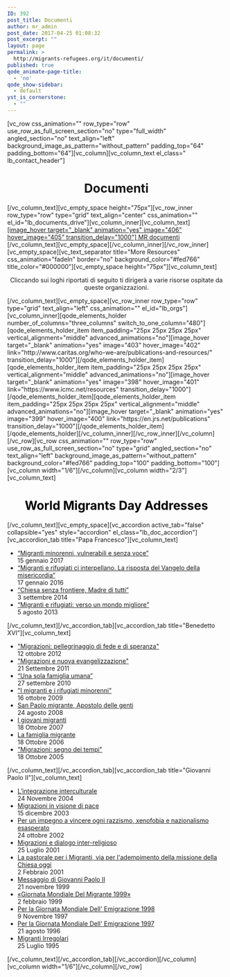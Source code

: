 ```yaml
---
ID: 392
post_title: Documenti
author: mr_admin
post_date: 2017-04-25 01:08:32
post_excerpt: ""
layout: page
permalink: >
  http://migrants-refugees.org/it/documenti/
published: true
qode_animate-page-title:
  - 'no'
qode_show-sidebar:
  - default
yst_is_cornerstone:
  - ""
---
```

[vc_row css_animation="" row_type="row" use_row_as_full_screen_section="no" type="full_width" angled_section="no" text_align="left" background_image_as_pattern="without_pattern" padding_top="64" padding_bottom="64"][vc_column][vc_column_text el_class=" lb_contact_header"]
<h1 style="text-align: center;">Documenti</h1>
[/vc_column_text][vc_empty_space height="75px"][vc_row_inner row_type="row" type="grid" text_align="center" css_animation="" el_id="lb_documents_drive"][vc_column_inner][vc_column_text]
<div class="lb_doc_drive"><a href="https://drive.google.com/drive/folders/0B2AK2bI01BzsbU1sbmhsU3ZXNEE">[image_hover target="_blank" animation="yes" image="406" hover_image="405" transition_delay="1000"]
MR documenti</a></div>
[/vc_column_text][vc_empty_space][/vc_column_inner][/vc_row_inner][vc_empty_space][vc_text_separator title="More Resources" css_animation="fadeIn" border="no" background_color="#fed766" title_color="#000000"][vc_empty_space height="75px"][vc_column_text]
<p style="text-align: center;">Cliccando sui loghi riportati di seguito ti dirigerà a varie risorse ospitate da queste organizzazioni.</p>
[/vc_column_text][vc_empty_space][vc_row_inner row_type="row" type="grid" text_align="left" css_animation="" el_id="lb_orgs"][vc_column_inner][qode_elements_holder number_of_columns="three_columns" switch_to_one_column="480"][qode_elements_holder_item item_padding="25px 25px 25px 25px" vertical_alignment="middle" advanced_animations="no"][image_hover target="_blank" animation="yes" image="403" hover_image="402" link="http://www.caritas.org/who-we-are/publications-and-resources/" transition_delay="1000"][/qode_elements_holder_item][qode_elements_holder_item item_padding="25px 25px 25px 25px" vertical_alignment="middle" advanced_animations="no"][image_hover target="_blank" animation="yes" image="398" hover_image="401" link="https://www.icmc.net/resources" transition_delay="1000"][/qode_elements_holder_item][qode_elements_holder_item item_padding="25px 25px 25px 25px" vertical_alignment="middle" advanced_animations="no"][image_hover target="_blank" animation="yes" image="399" hover_image="400" link="https://en.jrs.net/publications" transition_delay="1000"][/qode_elements_holder_item][/qode_elements_holder][/vc_column_inner][/vc_row_inner][/vc_column][/vc_row][vc_row css_animation="" row_type="row" use_row_as_full_screen_section="no" type="grid" angled_section="no" text_align="left" background_image_as_pattern="without_pattern" background_color="#fed766" padding_top="100" padding_bottom="100"][vc_column width="1/6"][/vc_column][vc_column width="2/3"][vc_column_text]
<h1 style="text-align: center;"><span style="color: #000000;">World Migrants Day Addresses</span></h1>
[/vc_column_text][vc_empty_space][vc_accordion active_tab="false" collapsible="yes" style="accordion" el_class="lb_doc_accordion"][vc_accordion_tab title="Papa Francesco"][vc_column_text]
<ul>
 	<li><a class="lb_document_li_a" href="http://w2.vatican.va/content/francesco/it/messages/migration/documents/papa-francesco_20160908_world-migrants-day-2017.html" target="_blank" rel="noopener noreferrer">“Migranti minorenni, vulnerabili e senza voce”</a>
<div class="lb_document_li_date">15 gennaio 2017</div></li>
 	<li><a class="lb_document_li_a" href="http://w2.vatican.va/content/francesco/it/messages/migration/documents/papa-francesco_20150912_world-migrants-day-2016.html" target="_blank" rel="noopener noreferrer">“Migranti e rifugiati ci interpellano. La risposta del Vangelo della misericordia”</a>
<div class="lb_document_li_date">17 gennaio 2016</div></li>
 	<li><a class="lb_document_li_a" href="http://w2.vatican.va/content/francesco/it/messages/migration/documents/papa-francesco_20140903_world-migrants-day-2015.html" target="_blank" rel="noopener noreferrer">“Chiesa senza frontiere, Madre di tutti”</a>
<div class="lb_document_li_date">3 settembre 2014</div></li>
 	<li><a class="lb_document_li_a" href="http://w2.vatican.va/content/francesco/it/messages/migration/documents/papa-francesco_20130805_world-migrants-day.html" target="_blank" rel="noopener noreferrer">“Migranti e rifugiati: verso un mondo migliore”</a>
<div class="lb_document_li_date">5 agosto 2013</div></li>
</ul>
[/vc_column_text][/vc_accordion_tab][vc_accordion_tab title="Benedetto XVI"][vc_column_text]
<ul>
 	<li><a class="lb_document_li_a" href="http://w2.vatican.va/content/benedict-xvi/it/messages/migration/documents/hf_ben-xvi_mes_20121012_world-migrants-day.html" target="_blank" rel="noopener noreferrer">"Migrazioni: pellegrinaggio di fede e di speranza"</a>
<div class="lb_document_li_date">12 ottobre 2012</div></li>
 	<li><a class="lb_document_li_a" href="http://w2.vatican.va/content/benedict-xvi/it/messages/migration/documents/hf_ben-xvi_mes_20110921_world-migrants-day.html" target="_blank" rel="noopener noreferrer">"Migrazioni e nuova evangelizzazione"</a>
<div class="lb_document_li_date">21 Settembre 2011</div></li>
 	<li><a class="lb_document_li_a" href="http://w2.vatican.va/content/benedict-xvi/it/messages/migration/documents/hf_ben-xvi_mes_20100927_world-migrants-day.html" target="_blank" rel="noopener noreferrer">“Una sola famiglia umana”</a>
<div class="lb_document_li_date">27 settembre 2010</div></li>
 	<li><a class="lb_document_li_a" href="http://w2.vatican.va/content/benedict-xvi/it/messages/migration/documents/hf_ben-xvi_mes_20091016_world-migrants-day.html" target="_blank" rel="noopener noreferrer">"I migranti e i rifugiati minorenni"</a>
<div class="lb_document_li_date">16 ottobre 2009</div></li>
 	<li><a class="lb_document_li_a" href="http://w2.vatican.va/content/benedict-xvi/it/messages/migration/documents/hf_ben-xvi_mes_20080824_world-migrants-day.html" target="_blank" rel="noopener noreferrer">San Paolo migrante, Apostolo delle genti</a>
<div class="lb_document_li_date">24 agosto 2008</div></li>
 	<li><a class="lb_document_li_a" href="http://w2.vatican.va/content/benedict-xvi/it/messages/migration/documents/hf_ben-xvi_mes_20071018_world-migrants-day.html" target="_blank" rel="noopener noreferrer">I giovani migranti</a>
<div class="lb_document_li_date">18 Ottobre 2007</div></li>
 	<li><a class="lb_document_li_a" href="http://w2.vatican.va/content/benedict-xvi/it/messages/migration/documents/hf_ben-xvi_mes_20061018_world-migrants-day.html" target="_blank" rel="noopener noreferrer">La famiglia migrante</a>
<div class="lb_document_li_date">18 Ottobre 2006</div></li>
 	<li><a class="lb_document_li_a" href="http://w2.vatican.va/content/benedict-xvi/it/messages/migration/documents/hf_ben-xvi_mes_20051018_world-migrants-day.html" target="_blank" rel="noopener noreferrer">"Migrazioni: segno dei tempi"</a>
<div class="lb_document_li_date">18 Ottobre 2005</div></li>
</ul>
[/vc_column_text][/vc_accordion_tab][vc_accordion_tab title="Giovanni Paolo II"][vc_column_text]
<ul>
 	<li><a class="lb_document_li_a" href="http://w2.vatican.va/content/john-paul-ii/it/messages/migration/documents/hf_jp-ii_mes_20041124_world-migration-day-2005.html" target="_blank" rel="noopener noreferrer">L’integrazione interculturale</a>
<div class="lb_document_li_date">24 Novembre 2004</div></li>
 	<li><a class="lb_document_li_a" href="http://w2.vatican.va/content/john-paul-ii/it/messages/migration/documents/hf_jp-ii_mes_20031223_world-migration-day-2004.html" target="_blank" rel="noopener noreferrer">Migrazioni in visione di pace</a>
<div class="lb_document_li_date">15 dicembre 2003</div></li>
 	<li><a class="lb_document_li_a" href="http://w2.vatican.va/content/john-paul-ii/it/messages/migration/documents/hf_jp-ii_mes_20021202_world-migration-day-2003.html" target="_blank" rel="noopener noreferrer">Per un impegno a vincere ogni razzismo, xenofobia e nazionalismo esasperato</a>
<div class="lb_document_li_date">24 ottobre 2002</div></li>
 	<li><a class="lb_document_li_a" href="http://w2.vatican.va/content/john-paul-ii/it/messages/migration/documents/hf_jp-ii_mes_20011018_world-migration-day-2002.html" target="_blank" rel="noopener noreferrer">Migrazioni e dialogo inter-religioso</a>
<div class="lb_document_li_date">25 Luglio 2001</div></li>
 	<li><a class="lb_document_li_a" href="http://w2.vatican.va/content/john-paul-ii/it/messages/migration/documents/hf_jp-ii_mes_20010213_world-migration-day-2001.html" target="_blank" rel="noopener noreferrer">La pastorale per i Migranti, via per l'adempimento della missione della Chiesa oggi</a>
<div class="lb_document_li_date">2 Febbraio 2001</div></li>
 	<li><a class="lb_document_li_a" href="http://w2.vatican.va/content/john-paul-ii/it/messages/migration/documents/hf_jp-ii_mes_21111999_world-migration-day-2000.html" target="_blank" rel="noopener noreferrer">Messaggio di Giovanni Paolo II</a>
<div class="lb_document_li_date">21 novembre 1999</div></li>
 	<li><a class="lb_document_li_a" href="http://w2.vatican.va/content/john-paul-ii/it/messages/migration/documents/hf_jp-ii_mes_22021999_world-migration-day-1999.html" target="_blank" rel="noopener noreferrer">«Giornata Mondiale Del Migrante 1999»</a>
<div class="lb_document_li_date">2 febbraio 1999</div></li>
 	<li><a class="lb_document_li_a" href="http://w2.vatican.va/content/john-paul-ii/it/messages/migration/documents/hf_jp-ii_mes_09111997_world-migration-day-1998.html" target="_blank" rel="noopener noreferrer">Per la Giornata Mondiale Dell' Emigrazione 1998</a>
<div class="lb_document_li_date">9 Novembre 1997</div></li>
 	<li><a class="lb_document_li_a" href="http://w2.vatican.va/content/john-paul-ii/it/messages/migration/documents/hf_jp-ii_mes_26081996_world-migration-day.html" target="_blank" rel="noopener noreferrer">Per la Giornata Mondiale Dell' Emigrazione 1997</a>
<div class="lb_document_li_date">21 agosto 1996</div></li>
 	<li><a class="lb_document_li_a" href="http://w2.vatican.va/content/john-paul-ii/it/messages/migration/documents/hf_jp-ii_mes_25071995_undocumented_migrants.html" target="_blank" rel="noopener noreferrer">Migranti Irregolari</a>
<div class="lb_document_li_date">25 Luglio 1995</div></li>
</ul>
[/vc_column_text][/vc_accordion_tab][/vc_accordion][/vc_column][vc_column width="1/6"][/vc_column][/vc_row]
